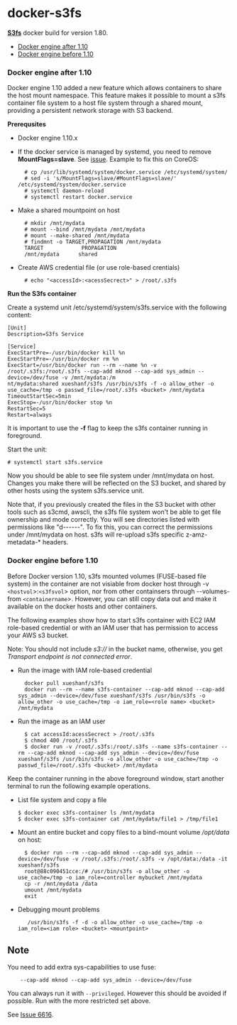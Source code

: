 docker-s3fs
===========

**[S3fs][s3fs]** docker build for version 1.80. 

- [Docker engine after 1.10](#docker-egnine-after-1.10)
- [Docker engine before 1.10](#docker-engine-before-1.10)

### <a name="docker-engine-after-1.10" ></a> Docker engine after 1.10

Docker engine 1.10 added a new feature which allows containers to share the host mount namespace. This feature makes it possible to mount a s3fs container file system to a host file system through a shared mount, providing a persistent network storage with S3 backend. 

**Prerequsites**

* Docker engine 1.10.x
* If the docker service is managed by systemd, you need to remove __MountFlags=slave__. See [issue](https://github.com/docker/docker/pull/22806). Example to fix this on CoreOS:

		# cp /usr/lib/systemd/system/docker.service /etc/systemd/system/
		# sed -i 's/MountFlags=slave/#MountFlags=slave/' /etc/systemd/system/docker.service
		# systemctl daemon-reload
		# systemctl restart docker.service
		
* Make a shared mountpoint on host

		# mkdir /mnt/mydata
		# mount --bind /mnt/mydata /mnt/mydata
		# mount --make-shared /mnt/mydata
		# findmnt -o TARGET,PROPAGATION /mnt/mydata
		TARGET            PROPAGATION
		/mnt/mydata		 shared
		
* Create AWS credential file (or use role-based crentials)

		# echo "<accessId>:<acessSecrect>" > /root/.s3fs

**Run the S3fs container**

Create a systemd unit /etc/systemd/system/s3fs.service with the following content:

	[Unit]
	Description=S3fs Service

	[Service]
	ExecStartPre=-/usr/bin/docker kill %n
	ExecStartPre=-/usr/bin/docker rm %n
	ExecStart=/usr/bin/docker run --rm --name %n -v /root/.s3fs:/root/.s3fs --cap-add mknod --cap-add sys_admin --device=/dev/fuse -v /mnt/mydata:/m
	nt/mydata:shared xueshanf/s3fs /usr/bin/s3fs -f -o allow_other -o use_cache=/tmp -o passwd_file=/root/.s3fs <bucket> /mnt/mydata
	TimeoutStartSec=5min
	ExecStop=-/usr/bin/docker stop %n
	RestartSec=5
	Restart=always
	
It is important to use the **-f** flag to keep the s3fs container running in foreground. 

Start the unit:

	# systemctl start s3fs.service
	
Now you should be able to see file system under /mnt/mydata on host. Changes you make there will be reflected on the S3 bucket, and shared by other hosts using the system s3fs.service unit. 

Note that, if you previously created the files in the S3 bucket with other tools such as s3cmd, awscli, the s3fs file system won't be able to get file ownership and mode correctly. You will see directories listed with permissions like  "d------". To fix this, you can correct the permissions under /mnt/mydata on host. s3fs will re-upload s3fs specific z-amz-metadata-* headers. 

### <a name="docker-engine-before-1.10" ></a> Docker engine before 1.10

Before Docker version 1.10, s3fs mounted volumes (FUSE-based file system) in the container are not visiable from docker host through -v `<hostvol`>:`<s3fsvol`> option, nor from other containsers through --volumes-from `<containername`>.  However, you can still copy data out and make it available on the docker hosts and other containers. 

The following examples show how to start s3fs container with EC2 IAM role-based credential or with an IAM user that has permission to access your AWS s3 bucket. 

Note: You should not include _s3://_ in the bucket name, otherwise, you get _Transport endpoint is not connected error_.

* Run the image with IAM role-based credential

        docker pull xueshanf/s3fs
        docker run --rm --name s3fs-container --cap-add mknod --cap-add sys_admin --device=/dev/fuse xueshanf/s3fs /usr/bin/s3fs -o allow_other -o use_cache=/tmp -o iam_role=<role name> <bucket> /mnt/mydata
    
* Run the image as an IAM user 

		$ cat accessId:acessSecrect > /root/.s3fs
		$ chmod 400 /root/.s3fs
		$ docker run -v /root/.s3fs:/root/.s3fs --name s3fs-container --rm --cap-add mknod --cap-add sys_admin --device=/dev/fuse xueshanf/s3fs /usr/bin/s3fs -o allow_other -o use_cache=/tmp -o passwd_file=/root/.s3fs <bucket> /mnt/mydata
		
Keep the container running in the above foreground window, start another terminal to run the following example operations. 

  * List file system and copy a file

 		$ docker exec s3fs-container ls /mnt/mydata
 		$ docker exec s3fs-container cat /mnt/mydata/file1 > /tmp/file1
 		
* Mount an entire bucket and copy files to a bind-mount volume _/opt/data_ on host:

        $ docker run --rm --cap-add mknod --cap-add sys_admin --device=/dev/fuse -v /root/.s3fs:/root/.s3fs -v /opt/data:/data -it xueshanf/s3fs
        root@88c090451cce:/# /usr/bin/s3fs -o allow_other -o use_cache=/tmp -o iam_role=controller mybucket /mnt/mydata
        cp -r /mnt/mydata /data
        umount /mnt/mydata
        exit
        
* Debugging mount problems

         /usr/bin/s3fs -f -d -o allow_other -o use_cache=/tmp -o iam_role=<iam role> <bucket> <mountpoint>

Note
----

  You need to add extra sys-capabilities to use fuse:

        --cap-add mknod --cap-add sys_admin --device=/dev/fuse

  You can always run it with `--privileged`.  However this should be avoided if possible.  Run with the more restricted set above.

  See [Issue 6616](https://github.com/docker/docker/issues/6616).

[s3fs]: https://github.com/s3fs-fuse/s3fs-fuse
